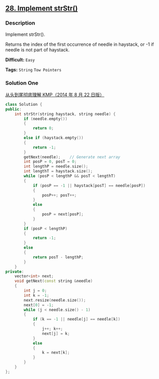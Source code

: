 ## [28. Implement strStr()](https://leetcode.com/problems/implement-strstr/#/description)

### Description

Implement strStr().

Returns the index of the first occurrence of needle in haystack, or -1 if needle is not part of haystack.

**Difficult:** `Easy`

**Tags:** `String` `Tow Pointers`

### Solution One

[从头到尾彻底理解 KMP（2014 年 8 月 22 日版）](http://blog.csdn.net/v_july_v/article/details/7041827)

```c++
class Solution {
public:
    int strStr(string haystack, string needle) {
        if (needle.empty())
        {
            return 0;
        }
        else if (haystack.empty())
        {
            return -1;
        }
        getNext(needle);	// Generate next array
        int posP = 0, posT = 0;
        int lengthP = needle.size();
        int lengthT = haystack.size();
        while (posP < lengthP && posT < lengthT)
        {
            if (posP == -1 || haystack[posT] == needle[posP])
            {
                posP++; posT++;
            }
            else
            {
                posP = next[posP];
            }
        }
        if (posP < lengthP)
        {
            return -1;
        }
        else
        {
            return posT - lengthP;
        }
    }
private:
    vector<int> next;
    void getNext(const string &needle)
    {
        int j = 0;
        int k = -1;
        next.resize(needle.size());
        next[0] = -1;
        while (j < needle.size() - 1)
        {
            if (k == -1 || needle[j] == needle[k])
            {
                j++; k++;
                next[j] = k;
            }
            else
            {
                k = next[k];
            }
        }
    }
};
```
